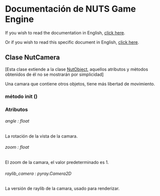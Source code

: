 # Documentación de NUTS Game Engine

If you wish to read the documentation in English, [click here](/DOCUMENTATION/INDEX.md).

Or if you wish to read this specific document in English, [click here](/DOCUMENTATION/FILES/NUTCAMERA.md).

## Clase NutCamera

[Esta clase extiende a la clase [NutObject](/DOCUMENTATION_Ñ/FILES/NUTOBJECT.md), aquellos atributos y mètodos obtenidos de él no se mostrarán por simplicidad]

Una camara que contiene otros objetos, tiene más libertad de movimiento.

### método init ()

### Atributos

###### angle : float

La rotación de la vista de la camara.

###### zoom : float

El zoom de la camara, el valor predeterminado es 1.

###### raylib_camera : pyray.Camera2D

La versión de raylib de la camara, usado para renderizar.